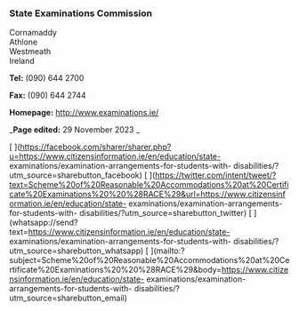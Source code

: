 ###  State Examinations Commission

Cornamaddy  
Athlone  
Westmeath  
Ireland

**Tel:** (090) 644 2700

**Fax:** (090) 644 2744

**Homepage:** [ http://www.examinations.ie/ ](http://www.examinations.ie/)

_**Page edited:** 29 November 2023 _

[
](https://facebook.com/sharer/sharer.php?u=https://www.citizensinformation.ie/en/education/state-
examinations/examination-arrangements-for-students-with-
disabilities/?utm_source=sharebutton_facebook) [
](https://twitter.com/intent/tweet/?text=Scheme%20of%20Reasonable%20Accommodations%20at%20Certificate%20Examinations%20%20%28RACE%29&url=https://www.citizensinformation.ie/en/education/state-
examinations/examination-arrangements-for-students-with-
disabilities/?utm_source=sharebutton_twitter) [
](whatsapp://send?text=https://www.citizensinformation.ie/en/education/state-
examinations/examination-arrangements-for-students-with-
disabilities/?utm_source=sharebutton_whatsapp) [
](mailto:?subject=Scheme%20of%20Reasonable%20Accommodations%20at%20Certificate%20Examinations%20%20%28RACE%29&body=https://www.citizensinformation.ie/en/education/state-
examinations/examination-arrangements-for-students-with-
disabilities/?utm_source=sharebutton_email) [ ](javascript:void\(0\))
